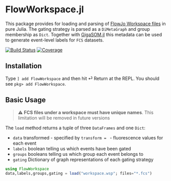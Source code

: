 # FlowWorkspace.jl
This package provides for loading and parsing of [FlowJo Workspace files](https://docs.flowjo.com/flowjo/workspaces-and-samples/ws-savinganalysis) in pure Julia. The gating strategy is parsed as a `DiMetaGraph` and group membership as `Dict`. Together with [GigaSOM.jl](https://github.com/LCSB-BioCore/GigaSOM.jl) this metadata can be used to generate event-level labels for `FCS` datasets.

[![Build Status](https://travis-ci.com/gszep/FlowWorkspace.jl.svg?branch=master)](https://travis-ci.com/gszep/FlowWorkspace.jl)
[![Coverage](https://codecov.io/gh/gszep/FlowWorkspace.jl/branch/master/graph/badge.svg)](https://codecov.io/gh/gszep/FlowWorkspace.jl)

## Installation

Type `] add FlowWorkspace` and then hit ⏎ Return at the REPL. You should see `pkg> add FlowWorkspace`.

## Basic Usage
> :warning: **FCS files under a workspace must have unique names**. This limitation will be removed in future versions

The `load` method returns a tuple of three `DataFrames` and one `Dict`:
* `data` transformed - specified by `transform = ` - fluorescence values for each event
* `labels` boolean telling us which events have been gated
* `groups` booleans telling us which group each event belongs to
* `gating` Dictionary of graph representations of each gating strategy

```julia
using FlowWorkspace
data,labels,groups,gating = load("workspace.wsp"; files="*.fcs")
```
